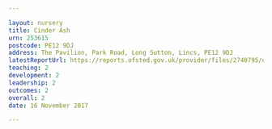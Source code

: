 ```yaml
---

layout: nursery
title: Cinder Ash
urn: 253615
postcode: PE12 9DJ
address: The Pavilion, Park Road, Long Sutton, Lincs, PE12 9DJ
latestReportUrl: https://reports.ofsted.gov.uk/provider/files/2740795/urn/253615.pdf
teaching: 2
development: 2
leadership: 2
outcomes: 2
overall: 2
date: 16 November 2017

---
```

